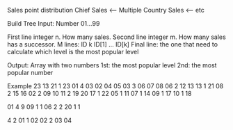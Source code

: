 Sales point distribution
Chief Sales <-- Multiple Country Sales <-- etc

Build Tree Input:
Number
01...99

First line integer n. How many sales.
Second line integer m. How many sales has a successor.
M lines: ID k ID[1] ... ID[k]
Final line: the one that need to calculate which level is the most popular level

Output:
Array with two numbers
1st: the most popular level
2nd: the most popular number

Example
23
13
21 1 23
01 4 03 02 04 05
03 3 06 07 08
06 2 12 13
13 1 21
08 2 15 16
02 2 09 10
11 2 19 20
17 1 22
05 1 11
07 1 14
09 1 17
10 1 18

01
4 9
09
1 1
06
2 2
20
1 1

4
2
01 1 02
02 2 03 04
